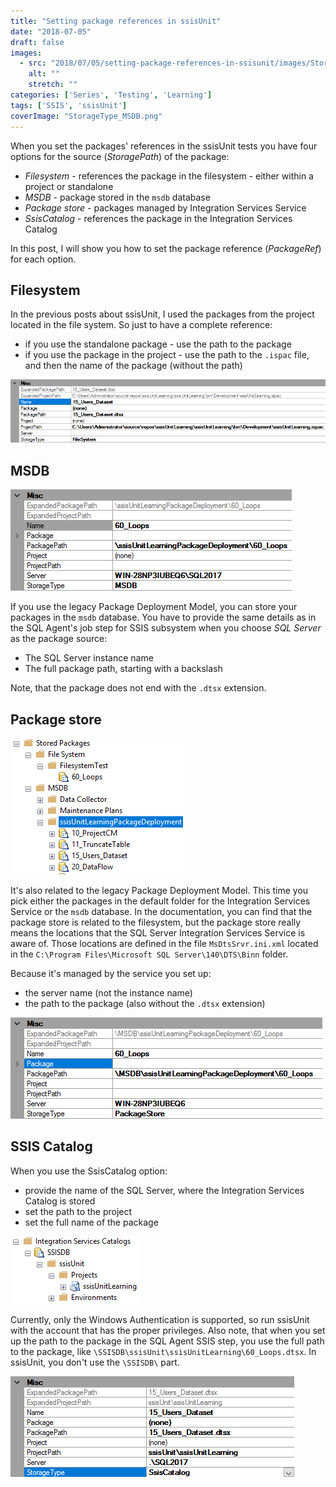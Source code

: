 ```yaml
---
title: "Setting package references in ssisUnit"
date: "2018-07-05"
draft: false
images:
  - src: "2018/07/05/setting-package-references-in-ssisunit/images/StorageType_MSDB.png"
    alt: ""
    stretch: ""
categories: ['Series', 'Testing', 'Learning']
tags: ['SSIS', 'ssisUnit']
coverImage: "StorageType_MSDB.png"
---
```


When you set the packages' references in the ssisUnit tests you have four options for the source (_StoragePath_) of the package:

- _Filesystem_ - references the package in the filesystem - either within a project or standalone
- _MSDB_ - package stored in the `msdb` database
- _Package store_ - packages managed by Integration Services Service
- _SsisCatalog_ - references the package in the Integration Services Catalog

In this post, I will show you how to set the package reference (_PackageRef_) for each option.

## Filesystem

In the previous posts about ssisUnit, I used the packages from the project located in the file system. So just to have a complete reference:

- if you use the standalone package - use the path to the package
- if you use the package in the project - use the path to the `.ispac` file, and then the name of the package (without the path)

[![StorageType Filesystem](images/StorageType_Filesystem.png#center)](images/StorageType_Filesystem.png)

## MSDB

[![StorageType MSDB](images/StorageType_MSDB.png#center)](images/StorageType_MSDB.png)

If you use the legacy Package Deployment Model, you can store your packages in the `msdb` database. You have to provide the same details as in the SQL Agent's job step for SSIS subsystem when you choose _SQL Server_ as the package source:

- The SQL Server instance name
- The full package path, starting with a backslash

Note, that the package does not end with the `.dtsx` extension.

## Package store

[![SSIS PackageStore](images/PackageStore.png#center)](images/PackageStore.png)

It's also related to the legacy Package Deployment Model. This time you pick either the packages in the default folder for the Integration Services Service or the `msdb` database. In the documentation, you can find that the package store is related to the filesystem, but the package store really means the locations that the SQL Server Integration Services Service is aware of. Those locations are defined in the file `MsDtsSrvr.ini.xml` located in the `C:\Program Files\Microsoft SQL Server\140\DTS\Binn` folder.

Because it's managed by the service you set up:

- the server name (not the instance name)
- the path to the package (also without the `.dtsx` extension)

[![StorageType PacjageStore](images/StorageType_PackageStore.png#center)](images/StorageType_PackageStore.png)

## SSIS Catalog

When you use the SsisCatalog option:

- provide the name of the SQL Server, where the Integration Services Catalog is stored
- set the path to the project
- set the full name of the package

[![SSIS Catalog path](images/SSISCatalogPath.png#center)](images/SSISCatalogPath.png)

Currently, only the Windows Authentication is supported, so run ssisUnit with the account that has the proper privileges. Also note, that when you set up the path to the package in the SQL Agent SSIS step, you use the full path to the package, like `\SSISDB\ssisUnit\ssisUnitLearning\60_Loops.dtsx`. In ssisUnit, you don't use the `\SSISDB\` part.

[![StorageType SsisCatalog](images/StorageType_SsisCatalog.png#center)](images/StorageType_SsisCatalog.png)
